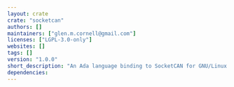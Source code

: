 ```yaml
---
layout: crate
crate: "socketcan"
authors: []
maintainers: ["glen.m.cornell@gmail.com"]
licenses: ["LGPL-3.0-only"]
websites: []
tags: []
version: "1.0.0"
short_description: "An Ada language binding to SocketCAN for GNU/Linux systems"
dependencies: 
---
```



